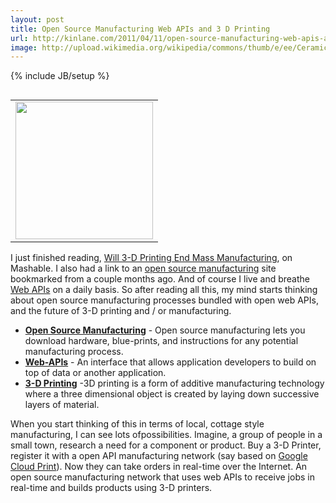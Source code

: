 ```yaml
---
layout: post
title: Open Source Manufacturing Web APIs and 3 D Printing
url: http://kinlane.com/2011/04/11/open-source-manufacturing-web-apis-and-3-d-printing/
image: http://upload.wikimedia.org/wikipedia/commons/thumb/e/ee/Ceramicprinting.jpg/220px-Ceramicprinting.jpg
---
```

{% include JB/setup %}
<table width="50" align="right">
     <tbody>
          <tr>
               <td align="center">
                    <a title="3D Printing" href="http://en.wikipedia.org/wiki/3D_printing"><img class="thumbimage" src="http://upload.wikimedia.org/wikipedia/commons/thumb/e/ee/Ceramicprinting.jpg/220px-Ceramicprinting.jpg"  width="220" height="220" /></a>
               </td>
          </tr>
     </tbody>
</table>I just finished reading, <a title="Will 3-D Printing End Mass Manufacturing" href="http://mashable.com/2011/04/10/3d-printing-pics/">Will 3-D Printing End Mass Manufacturing</a>, on Mashable.
I also had a link to an <a title="open source manufacturing" href="http://p2pfoundation.net/Open_Source_Manufacturing_Tools">open source manufacturing</a> site bookmarked from a couple months ago.
And of course I live and breathe <a title="Web APIs" href="http://blog.apievangelist.com/">Web APIs</a> on a daily basis.
So after reading all this, my mind starts thinking about open source manufacturing processes bundled with open web APIs, and the future of 3-D printing and / or manufacturing.
<ul>
     <li>
          <strong><a title="Open Source Manufacturing" href="http://p2pfoundation.net/Open_Source_Manufacturing_Tools">Open Source Manufacturing</a></strong> - Open source manufacturing lets you download hardware, blue-prints, and instructions for any potential manufacturing process.
     </li>
     <li>
          <strong><a title="Web APIs" href="http://blog.apievangelist.com">Web-APIs</a></strong> - An interface that allows application developers to build on top of data or another application.
     </li>
     <li>
          <strong><a title="3-D Printing" href="http://en.wikipedia.org/wiki/3D_printing">3-D Printing</a></strong> -3D printing is a form of additive manufacturing technology where a three dimensional object is created by laying down successive layers of material.
     </li>
</ul>When you start thinking of this in terms of local, cottage style manufacturing, I can see lots ofpossibilities.
Imagine, a group of people in a small town, research a need for a component or product. Buy a 3-D Printer, register it with a open API manufacturing network (say based on <a title="Google Cloud Print" href="http://code.google.com/apis/cloudprint/docs/proxyinterfaces.html">Google Cloud Print</a>). Now they can take orders in real-time over the Internet.
An open source manufacturing network that uses web APIs to receive jobs in real-time and builds products using 3-D printers.